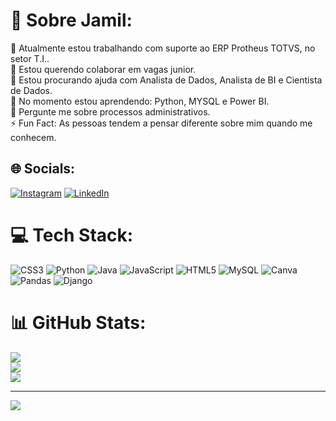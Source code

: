# 💫 Sobre Jamil:
🔭 Atualmente estou trabalhando com suporte ao ERP Protheus TOTVS, no setor T.I..<br>👯 Estou querendo colaborar em vagas junior.<br>🤝 Estou procurando ajuda com Analista de Dados, Analista de BI e Cientista de Dados.<br>🌱 No momento estou aprendendo: Python, MYSQL e Power BI.<br>💬 Pergunte me sobre processos administrativos.<br>⚡ Fun Fact: As pessoas tendem a pensar diferente sobre mim quando me conhecem.


## 🌐 Socials:
[![Instagram](https://img.shields.io/badge/Instagram-%23E4405F.svg?logo=Instagram&logoColor=white)](https://instagram.com/Jamilrr) [![LinkedIn](https://img.shields.io/badge/LinkedIn-%230077B5.svg?logo=linkedin&logoColor=white)](https://www.linkedin.com/in/jamil-ricarte-rolim-210134232/) 

# 💻 Tech Stack:
![CSS3](https://img.shields.io/badge/css3-%231572B6.svg?style=for-the-badge&logo=css3&logoColor=white) ![Python](https://img.shields.io/badge/python-3670A0?style=for-the-badge&logo=python&logoColor=ffdd54) ![Java](https://img.shields.io/badge/java-%23ED8B00.svg?style=for-the-badge&logo=java&logoColor=white) ![JavaScript](https://img.shields.io/badge/javascript-%23323330.svg?style=for-the-badge&logo=javascript&logoColor=%23F7DF1E) ![HTML5](https://img.shields.io/badge/html5-%23E34F26.svg?style=for-the-badge&logo=html5&logoColor=white) ![MySQL](https://img.shields.io/badge/mysql-%2300f.svg?style=for-the-badge&logo=mysql&logoColor=white) ![Canva](https://img.shields.io/badge/Canva-%2300C4CC.svg?style=for-the-badge&logo=Canva&logoColor=white) ![Pandas](https://img.shields.io/badge/pandas-%23150458.svg?style=for-the-badge&logo=pandas&logoColor=white) ![Django](https://img.shields.io/badge/django-%23092E20.svg?style=for-the-badge&logo=django&logoColor=white)
# 📊 GitHub Stats:
![](https://github-readme-stats.vercel.app/api?username=Jamilrr&theme=dark&hide_border=false&include_all_commits=false&count_private=false)<br/>
![](https://github-readme-streak-stats.herokuapp.com/?user=Jamilrr&theme=dark&hide_border=false)<br/>
![](https://github-readme-stats.vercel.app/api/top-langs/?username=Jamilrr&theme=dark&hide_border=false&include_all_commits=false&count_private=false&layout=compact)




---
[![](https://visitcount.itsvg.in/api?id=Jamilrr&icon=0&color=0)](https://visitcount.itsvg.in)

<!-- Proudly created with GPRM ( https://gprm.itsvg.in ) -->

